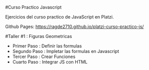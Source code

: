 #Curso Practico Javascript

Ejercicios del curso practico de JavaScript en Platzi.

Github Pages: https://ragde2710.github.io/platzi-curso-practico-js/

#Taller #1 : Figuras Geometricas

- Primer Paso : Definir las formulas
- Segundo Paso : Impletar las formulas en Javascript
- Tercer Paso : Crear Funciones
- Cuarto Paso : Integrar JS con HTML
